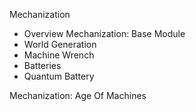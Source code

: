 Mechanization
* Overview
Mechanization: Base Module
* World Generation
* Machine Wrench
* Batteries
* Quantum Battery

Mechanization: Age Of Machines
